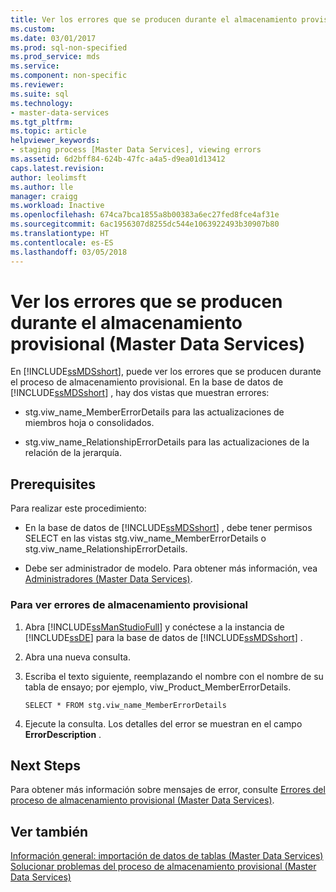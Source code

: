 ```yaml
---
title: Ver los errores que se producen durante el almacenamiento provisional (Master Data Services)|Microsoft Docs
ms.custom: 
ms.date: 03/01/2017
ms.prod: sql-non-specified
ms.prod_service: mds
ms.service: 
ms.component: non-specific
ms.reviewer: 
ms.suite: sql
ms.technology:
- master-data-services
ms.tgt_pltfrm: 
ms.topic: article
helpviewer_keywords:
- staging process [Master Data Services], viewing errors
ms.assetid: 6d2bff84-624b-47fc-a4a5-d9ea01d13412
caps.latest.revision: 
author: leolimsft
ms.author: lle
manager: craigg
ms.workload: Inactive
ms.openlocfilehash: 674ca7bca1855a8b00383a6ec27fed8fce4af31e
ms.sourcegitcommit: 6ac1956307d8255dc544e1063922493b30907b80
ms.translationtype: HT
ms.contentlocale: es-ES
ms.lasthandoff: 03/05/2018
---
```

# <a name="view-errors-that-occur-during-staging-master-data-services"></a>Ver los errores que se producen durante el almacenamiento provisional (Master Data Services)
  En [!INCLUDE[ssMDSshort](../includes/ssmdsshort-md.md)], puede ver los errores que se producen durante el proceso de almacenamiento provisional. En la base de datos de [!INCLUDE[ssMDSshort](../includes/ssmdsshort-md.md)] , hay dos vistas que muestran errores:  
  
-   stg.viw_name_MemberErrorDetails para las actualizaciones de miembros hoja o consolidados.  
  
-   stg.viw_name_RelationshipErrorDetails para las actualizaciones de la relación de la jerarquía.  
  
## <a name="prerequisites"></a>Prerequisites  
 Para realizar este procedimiento:  
  
-   En la base de datos de [!INCLUDE[ssMDSshort](../includes/ssmdsshort-md.md)] , debe tener permisos SELECT en las vistas stg.viw_name_MemberErrorDetails o stg.viw_name_RelationshipErrorDetails.  
  
-   Debe ser administrador de modelo. Para obtener más información, vea [Administradores &#40;Master Data Services&#41;](../master-data-services/administrators-master-data-services.md).  
  
### <a name="to-view-staging-errors"></a>Para ver errores de almacenamiento provisional  
  
1.  Abra [!INCLUDE[ssManStudioFull](../includes/ssmanstudiofull-md.md)] y conéctese a la instancia de [!INCLUDE[ssDE](../includes/ssde-md.md)] para la base de datos de [!INCLUDE[ssMDSshort](../includes/ssmdsshort-md.md)] .  
  
2.  Abra una nueva consulta.  
  
3.  Escriba el texto siguiente, reemplazando el nombre con el nombre de su tabla de ensayo; por ejemplo, viw_Product_MemberErrorDetails.  
  
     `SELECT * FROM stg.viw_name_MemberErrorDetails`  
  
4.  Ejecute la consulta. Los detalles del error se muestran en el campo **ErrorDescription** .  
  
## <a name="next-steps"></a>Next Steps  
 Para obtener más información sobre mensajes de error, consulte [Errores del proceso de almacenamiento provisional &#40;Master Data Services&#41;](../master-data-services/staging-process-errors-master-data-services.md).  
  
## <a name="see-also"></a>Ver también  
 [Información general: importación de datos de tablas &#40;Master Data Services&#41;](../master-data-services/overview-importing-data-from-tables-master-data-services.md)   
 [Solucionar problemas del proceso de almacenamiento provisional (Master Data Services)](http://social.technet.microsoft.com/wiki/contents/articles/troubleshooting-the-staging-process-master-data-services.aspx)  
  
  

